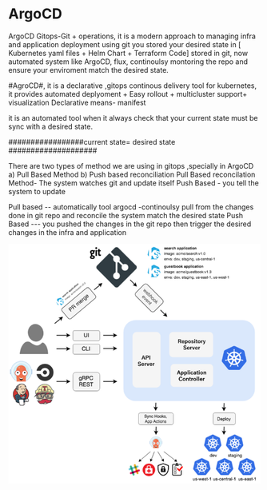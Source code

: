# ArgoCD
ArgoCD
Gitops-Git + operations, it is a modern approach to managing infra and application deployment using git
you stored your desired state in [ Kubernetes yaml files + Helm Chart + Terraform Code] stored in git, now automated system like ArgoCD, flux, continoulsy montoring the repo
and ensure your enviroment match the desired state.

#AgroCD#, it is a declarative ,gitops continous delivery tool for kubernetes, it provides automated deplyoment + Easy rollout + multicluster support+ visualization
Declarative means- manifest 

it is an automated tool when it always check that your current  state must be sync with a desired state.

#################current state= desired state ####################

There are two types of method we are using in gitops ,specially in ArgoCD
a) Pull Based Method b) Push based reconciliation 
Pull Based reconcilation Method- The system watches git and update itself 
Push Based - you tell the system to update

Pull based -- automatically tool argocd -continoulsy pull from the changes done in git repo and reconcile the system match the desired state
Push Based --- you pushed the changes in the git repo then trigger the desired changes in the infra and application


![Image Alt](https://github.com/ubuntomathur/ArgoCD/blob/main/argocd_architecture.webp)
